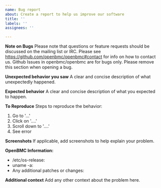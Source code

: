 ```yaml
---
name: Bug report
about: Create a report to help us improve our software
title: ''
labels: ''
assignees: ''

---
```


**Note on Bugs**
Please note that questions or feature requests should be discussed on the
mailing list or IRC. Please see https://github.com/openbmc/openbmc#contact
for info on how to contact us. Github Issues in openbmc/openbmc are for bugs
only. Please remove this section when opening a bug.

**Unexpected behavior you saw**
A clear and concise description of what unexpectedly happened.

**Expected behavior**
A clear and concise description of what you expected to happen.

**To Reproduce**
Steps to reproduce the behavior:
1. Go to '...'
2. Click on '....'
3. Scroll down to '....'
4. See error

**Screenshots**
If applicable, add screenshots to help explain your problem.

**OpenBMC Information:**
 - /etc/os-release:
 - uname -a:
 - Any additional patches or changes:

**Additional context**
Add any other context about the problem here.
